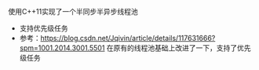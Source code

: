 使用C++11实现了一个半同步半异步线程池

- 支持优先级任务
- 参考：https://blog.csdn.net/Jqivin/article/details/117631666?spm=1001.2014.3001.5501  在原有的线程池基础上改进了一下，支持了优先级任务